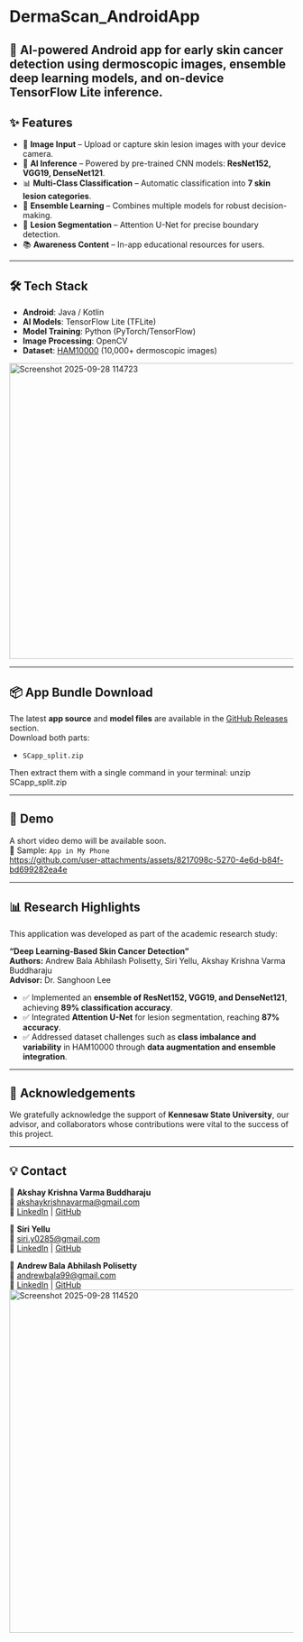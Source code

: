 # DermaScan_AndroidApp
📱 AI-powered Android app for early skin cancer detection using dermoscopic images, ensemble deep learning models, and on-device TensorFlow Lite inference.
---

## ✨ Features  
- 📸 **Image Input** – Upload or capture skin lesion images with your device camera.  
- 🤖 **AI Inference** – Powered by pre-trained CNN models: **ResNet152, VGG19, DenseNet121**.  
- 📊 **Multi-Class Classification** – Automatic classification into **7 skin lesion categories**.  
- 🔗 **Ensemble Learning** – Combines multiple models for robust decision-making.  
- 🧩 **Lesion Segmentation** – Attention U-Net for precise boundary detection.  
- 📚 **Awareness Content** – In-app educational resources for users.  

---

## 🛠 Tech Stack  
- **Android**: Java / Kotlin  
- **AI Models**: TensorFlow Lite (TFLite)  
- **Model Training**: Python (PyTorch/TensorFlow)  
- **Image Processing**: OpenCV  
- **Dataset**: [HAM10000](https://www.kaggle.com/kmader/skin-cancer-mnist-ham10000) (10,000+ dermoscopic images)  
<img width="1174" height="525" alt="Screenshot 2025-09-28 114723" src="https://github.com/user-attachments/assets/3191d0c6-d124-4436-82a1-7b6b7dd49059" />

---

## 📦 App Bundle Download  

The latest **app source** and **model files** are available in the [GitHub Releases](../../releases) section.  
Download both parts:  

- `SCapp_split.zip`    

Then extract them with a single command in your terminal:  unzip SCapp_split.zip

---
## 🎥 Demo  


A short video demo will be available soon.  
📂 Sample: `App in My Phone`  
https://github.com/user-attachments/assets/8217098c-5270-4e6d-b84f-bd699282ea4e

---

## 📊 Research Highlights  

This application was developed as part of the academic research study:  

**“Deep Learning-Based Skin Cancer Detection”**  
**Authors:** Andrew Bala Abhilash Polisetty, Siri Yellu, Akshay Krishna Varma Buddharaju  
**Advisor:** Dr. Sanghoon Lee  

- ✅ Implemented an **ensemble of ResNet152, VGG19, and DenseNet121**, achieving **89% classification accuracy**.  
- ✅ Integrated **Attention U-Net** for lesion segmentation, reaching **87% accuracy**.  
- ✅ Addressed dataset challenges such as **class imbalance and variability** in HAM10000 through **data augmentation and ensemble integration**.  

---

## 🙌 Acknowledgements  

We gratefully acknowledge the support of **Kennesaw State University**, our advisor, and collaborators whose contributions were vital to the success of this project.  

---

## 💡 Contact  

👤 **Akshay Krishna Varma Buddharaju**  
📩 [akshaykrishnavarma@gmail.com](mailto:akshaykrishnavarma@gmail.com)  
🔗 [LinkedIn](https://www.linkedin.com/in/abuddhar/) | [GitHub](https://github.com/AKSHAYKRISHNAVARMA)  

👤 **Siri Yellu**  
📩 [siri.y0285@gmail.com](mailto:siri.y0285@gmail.com)  
🔗 [LinkedIn](https://www.linkedin.com/in/siri-reddy-yellu) | [GitHub](https://github.com/SiriYellu)  

👤 **Andrew Bala Abhilash Polisetty**  
📩 [andrewbala99@gmail.com](mailto:andrewbala99@gmail.com)  
🔗 [LinkedIn](#) | [GitHub](#)  
<img width="1205" height="609" alt="Screenshot 2025-09-28 114520" src="https://github.com/user-attachments/assets/b4b9e88d-1ad5-4639-8a25-92236e590458" />
